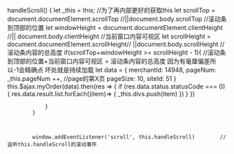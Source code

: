 handleScroll() {
				let _this = this;	//为了再内部更好的获取this
				let scrollTop = document.documentElement.scrollTop //||document.body.scrollTop	//滚动条到顶部的位置
				let windowHeight = document.documentElement.clientHeight //|| document.body.clientHeight	//当前窗口内容可视区
				let scrollHeight = document.documentElement.scrollHeight// ||document.body.scrollHeight	//滚动条内容的总高度
				if(scrollTop+windowHeight >= scrollHeight - 1){				//滚动条到顶部的位置+当前窗口内容可视区 = 滚动条内容的总高度  因为有毫厘偏差所以-1会精确点  坏处就是持续加载
					let data = {
						merchantId: 14948,
						pageNum: _this.pageNum ++,				//page的第X页
						pageSize: 10,
						siteId: 51
					}
					this.$ajax.myOrder(data).then(res => {
						if (res.data.status.statusCode === 0) {
							res.data.result.list.forEach((item)=> {
								_this.divs.push(item)
							})
						}
					})
					
				}
			}
			
			
			
			window.addEventListener('scroll', this.handleScroll)		//监听this.handleScroll的滚动事件  